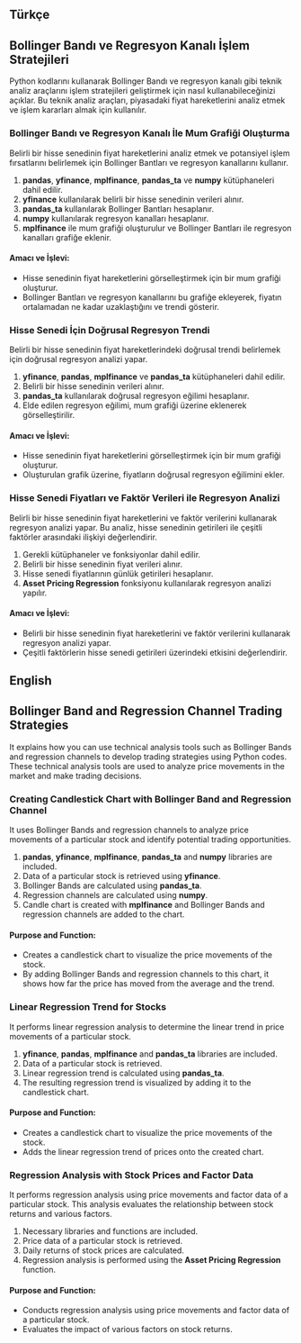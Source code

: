 ## Türkçe
## Bollinger Bandı ve Regresyon Kanalı İşlem Stratejileri

Python kodlarını kullanarak Bollinger Bandı ve regresyon kanalı gibi teknik analiz araçlarını işlem stratejileri geliştirmek için nasıl kullanabileceğinizi açıklar. Bu teknik analiz araçları, piyasadaki fiyat hareketlerini analiz etmek ve işlem kararları almak için kullanılır.

### Bollinger Bandı ve Regresyon Kanalı İle Mum Grafiği Oluşturma

Belirli bir hisse senedinin fiyat hareketlerini analiz etmek ve potansiyel işlem fırsatlarını belirlemek için Bollinger Bantları ve regresyon kanallarını kullanır.

1. **pandas**, **yfinance**, **mplfinance**, **pandas_ta** ve **numpy** kütüphaneleri dahil edilir.
2. **yfinance** kullanılarak belirli bir hisse senedinin verileri alınır.
3. **pandas_ta** kullanılarak Bollinger Bantları hesaplanır.
4. **numpy** kullanılarak regresyon kanalları hesaplanır.
5. **mplfinance** ile mum grafiği oluşturulur ve Bollinger Bantları ile regresyon kanalları grafiğe eklenir.

#### Amacı ve İşlevi:

- Hisse senedinin fiyat hareketlerini görselleştirmek için bir mum grafiği oluşturur.
- Bollinger Bantları ve regresyon kanallarını bu grafiğe ekleyerek, fiyatın ortalamadan ne kadar uzaklaştığını ve trendi gösterir.

### Hisse Senedi İçin Doğrusal Regresyon Trendi

Belirli bir hisse senedinin fiyat hareketlerindeki doğrusal trendi belirlemek için doğrusal regresyon analizi yapar.

1. **yfinance**, **pandas**, **mplfinance** ve **pandas_ta** kütüphaneleri dahil edilir.
2. Belirli bir hisse senedinin verileri alınır.
3. **pandas_ta** kullanılarak doğrusal regresyon eğilimi hesaplanır.
4. Elde edilen regresyon eğilimi, mum grafiği üzerine eklenerek görselleştirilir.

#### Amacı ve İşlevi:

- Hisse senedinin fiyat hareketlerini görselleştirmek için bir mum grafiği oluşturur.
- Oluşturulan grafik üzerine, fiyatların doğrusal regresyon eğilimini ekler.

### Hisse Senedi Fiyatları ve Faktör Verileri ile Regresyon Analizi

Belirli bir hisse senedinin fiyat hareketlerini ve faktör verilerini kullanarak regresyon analizi yapar. Bu analiz, hisse senedinin getirileri ile çeşitli faktörler arasındaki ilişkiyi değerlendirir.

1. Gerekli kütüphaneler ve fonksiyonlar dahil edilir.
2. Belirli bir hisse senedinin fiyat verileri alınır.
3. Hisse senedi fiyatlarının günlük getirileri hesaplanır.
4. **Asset Pricing Regression** fonksiyonu kullanılarak regresyon analizi yapılır.

#### Amacı ve İşlevi:

- Belirli bir hisse senedinin fiyat hareketlerini ve faktör verilerini kullanarak regresyon analizi yapar.
- Çeşitli faktörlerin hisse senedi getirileri üzerindeki etkisini değerlendirir.


## English
## Bollinger Band and Regression Channel Trading Strategies

It explains how you can use technical analysis tools such as Bollinger Bands and regression channels to develop trading strategies using Python codes. These technical analysis tools are used to analyze price movements in the market and make trading decisions.

### Creating Candlestick Chart with Bollinger Band and Regression Channel

It uses Bollinger Bands and regression channels to analyze price movements of a particular stock and identify potential trading opportunities.

1. **pandas**, **yfinance**, **mplfinance**, **pandas_ta** and **numpy** libraries are included.
2. Data of a particular stock is retrieved using **yfinance**.
3. Bollinger Bands are calculated using **pandas_ta**.
4. Regression channels are calculated using **numpy**.
5. Candle chart is created with **mplfinance** and Bollinger Bands and regression channels are added to the chart.

#### Purpose and Function:

- Creates a candlestick chart to visualize the price movements of the stock.
- By adding Bollinger Bands and regression channels to this chart, it shows how far the price has moved from the average and the trend.

### Linear Regression Trend for Stocks

It performs linear regression analysis to determine the linear trend in price movements of a particular stock.

1. **yfinance**, **pandas**, **mplfinance** and **pandas_ta** libraries are included.
2. Data of a particular stock is retrieved.
3. Linear regression trend is calculated using **pandas_ta**.
4. The resulting regression trend is visualized by adding it to the candlestick chart.

#### Purpose and Function:

- Creates a candlestick chart to visualize the price movements of the stock.
- Adds the linear regression trend of prices onto the created chart.

### Regression Analysis with Stock Prices and Factor Data

It performs regression analysis using price movements and factor data of a particular stock. This analysis evaluates the relationship between stock returns and various factors.

1. Necessary libraries and functions are included.
2. Price data of a particular stock is retrieved.
3. Daily returns of stock prices are calculated.
4. Regression analysis is performed using the **Asset Pricing Regression** function.

#### Purpose and Function:

- Conducts regression analysis using price movements and factor data of a particular stock.
- Evaluates the impact of various factors on stock returns.
